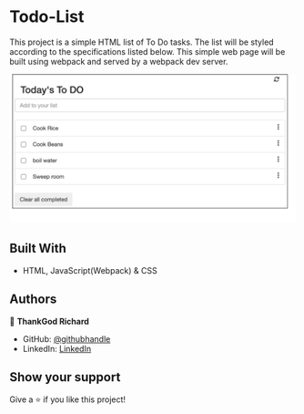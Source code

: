 # Todo-List

This project is a simple HTML list of To Do tasks. The list will be styled according to the specifications listed below. This simple web page will be built using webpack and served by a webpack dev server.

![screenshot](screenshot/view.png)

## Built With

- HTML, JavaScript(Webpack) & CSS

## Authors

👤 **ThankGod Richard**

- GitHub: [@githubhandle](https://github.com/thankgodr)
- LinkedIn: [LinkedIn](http://www.linkedin.com/in/thankgodr)

## Show your support

Give a ⭐️ if you like this project!

